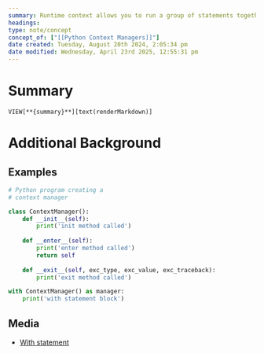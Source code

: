 ```yaml
---
summary: Runtime context allows you to run a group of statements together.
headings: 
type: note/concept
concept_of: ["[[Python Context Managers]]"]
date created: Tuesday, August 20th 2024, 2:05:34 pm
date modified: Wednesday, April 23rd 2025, 12:55:31 pm
---
```

# Summary
`VIEW[**{summary}**][text(renderMarkdown)]`

# Additional Background

## Examples
```python
# Python program creating a
# context manager

class ContextManager():
	def __init__(self):
		print('init method called')
		
	def __enter__(self):
		print('enter method called')
		return self
	
	def __exit__(self, exc_type, exc_value, exc_traceback):
		print('exit method called')

with ContextManager() as manager:
	print('with statement block')
```

## Media
- [With statement](https://realpython.com/python-with-statement/)